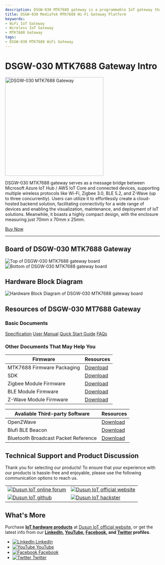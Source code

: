 ```yaml
---
description: DSGW-030 MTK7688 gateway is a programmable IoT gateway that allows developers to program on it. It also serves as a message bridge between Microsoft Azure IoT Hub / AWS IoT Core and connected devices, supporting multiple wireless protocols like Wi-Fi, Zigbee 3.0, BLE 5.2, and Z-Wave (up to three concurrently). 
title: DSGW-030 MediaTek MTK7688 Wi-Fi Gateway Platform  
keywords:
- WiFi IoT Gateway
- Wireless IoT Gateway
- MTK7688 Gateway
tags:
- DSGW-030 MTK7688 WiFi Gateway
---
```


# DSGW-030 MTK7688 Gateway Intro  
<div style={{ display: 'flex', justifyContent: 'center' }}>
  <img src="https://www.dusuniot.com/wp-content/uploads/2023/07/dsgw-030-front.png.webp" alt="DSGW-030 MTK7688 Gateway" width="320" height="320" style={{ marginBottom: '20px' }} />
</div>

DSGW-030 MTK7688 gateway serves as a message bridge between Microsoft Azure IoT Hub / AWS IoT Core and connected devices, supporting multiple wireless protocols like Wi-Fi, Zigbee 3.0, BLE 5.2, and Z-Wave (up to three concurrently). Users can utilize it to effortlessly create a cloud-hosted backend solution, facilitating connectivity for a wide range of devices and enabling the visualization, maintenance, and deployment of IoT solutions. Meanwhile, it boasts a highly compact design, with the enclosure measuring just 70mm x 70mm x 25mm.  

<div style={{ display: 'flex', justifyContent: 'center' }}>
  <a href="https://www.dusuniot.com/product/dsgw-030-ble-z-wave-zigbee-wi-fi-gateway-with-usb-dongle/" style={{ display: 'inline-block', backgroundColor: '#F6940B', color: '#ffffff', padding: '10px 20px', textDecoration: 'none', borderRadius: '4px' }}>Buy Now</a>
</div>

***
## Board of DSGW-030 MTK7688 Gateway
<div style={{ display: 'flex', justifyContent: 'center' }}>
  <img src="https://www.dusuniot.com/wp-content/uploads/2023/08/dsgw-030-hardware-front-option-1024x713.jpg" alt="Top of DSGW-030 MTK7688 gateway board" style={{ maxWidth: '50%', height: 'auto', marginRight: '10px' }} />
  <img src="https://www.dusuniot.com/wp-content/uploads/2023/08/dsgw-030-hardware-behind-new-1024x713.jpg" alt="Bottom of DSGW-030 MTK7688 gateway board" style={{ maxWidth: '50%', height: 'auto', marginLeft: '10px' }} />
</div>

## Hardware Block Diagram  
![Hardware Block Diagram of DSGW-030 MTK7688 gateway board](https://www.dusuniot.com/wp-content/uploads/2022/07/dsgw-030-Hardware-block-diagram.png) 

## Resources of DSGW-030 MT7688 Gateway
### Basic Documents  

<div class="custom-links">
  <a href="https://wiki.dusuniot.com/iot-gateway-hardware/dsgw-030-mtk7688-gateway/specification">Specification</a>
  <a href="https://wiki.dusuniot.com/iot-gateway-hardware/dsgw-030-mtk7688-gateway/user-manual">User Manual</a>
  <a href="https://wiki.dusuniot.com/iot-gateway-hardware/dsgw-030-mtk7688-gateway/quick-start-guide">Quick Start Guide</a>
  <a href="https://wiki.dusuniot.com/iot-gateway-hardware/dsgw-030-mtk7688-gateway/faqs">FAQs</a> 
</div>

### Other Documents That May Help You  

| Firmware | Resources |
|-----|-----|
| MTK7688 Firmware Packaging | [Download](https://drive.google.com/file/d/1J7Pl9wVi600WFled76Ld04G3Avq4KTAl/view) |
| SDK | [Download](https://drive.google.com/file/d/1zauO1z8IraQgokiZshrWMjNr3KAgzvWZ/view) |
| Zigbee Module Firmware | [Download](https://drive.google.com/file/d/1pgRD1HGzs7i4HddnRKersce7xTfSrBY_/view) |
| BLE Module Firmware | [Download](https://drive.google.com/file/d/1zMin7xmcUo4SV_qivZtZWKSDh2iUFrRu/view) |
| Z-Wave Module Firmware | [Download](https://drive.google.com/file/d/1pgRD1HGzs7i4HddnRKersce7xTfSrBY_/view) |

| Avaliable Third-party Software | Resources |
|-----|-----|
| OpenZWave | [Download](https://drive.google.com/file/d/1qD8t4uYPQ3-wVSHexO_gPP2ym0ecmEgU/view) |
| Blufi BLE Beacon | [Download](https://drive.google.com/file/d/1hsI4kKU-JlkuX17M8tJWvgcb-M8j_ECv/view) |
| Bluetooth Broadcast Packet Reference | [Download](https://drive.google.com/file/d/14kIdyTKeLQy53pQLIrAaljnpVmAFj5vK/view) |

## Technical Support and Product Discussion

Thank you for selecting our products! To ensure that your experience with our products is hassle-free and enjoyable, please use the following communication options to reach us.   

<table>
  <tr>
    <td>
      <a href="https://community.dusuniot.com/c/products/dsgw-030/39"><img src="https://www.dusuniot.com/wp-content/uploads/2023/10/dusun-iot-online-forum.png" alt="Dusun IoT online forum" style={{ maxWidth: '100%', height: 'auto' }}/></a>
    </td>
    <td>
      <a href="https://www.dusuniot.com/"><img src="https://www.dusuniot.com/wp-content/uploads/2023/10/dusun-iot-official-website.png" alt="Dusun IoT official website" style={{ maxWidth: '100%', height: 'auto' }}/></a>
    </td>
  </tr>
  <tr>
    <td>
      <a href="https://github.com/dusun001/wiki"><img src="https://www.dusuniot.com/wp-content/uploads/2023/10/dusun-iot-github.png" alt="Dusun IoT github" style={{ maxWidth: '100%', height: 'auto' }}/></a>
    </td>
    <td>
      <a href="https://www.hackster.io/dusun-iot/"><img src="https://www.dusuniot.com/wp-content/uploads/2023/10/dusun-iot-hackster.png" alt="Dusun IoT hackster" style={{ maxWidth: '100%', height: 'auto' }}/></a>
    </td>
  </tr>
</table>

## What's More
Purchase **[IoT hardware products](https://www.dusuniot.com/shop/)** at [Dusun IoT official website](https://www.dusuniot.com/), or get the latest info from our **[LinkedIn](https://www.linkedin.com/company/dusun-electron-ltd/), [YouTube](https://www.youtube.com/channel/UCyb4PpqVgvKgC9KpkByZaaQ), [Facebook](https://www.facebook.com/DUSUN-IoT-101398069457701), and [Twitter](https://twitter.com/Dusunelectron) profiles**. 

<ul class="social-media-list">
  <li class="social-media-list-item">
    <a href="https://www.linkedin.com/company/dusun-electron-ltd/">
      <img src="https://www.dusuniot.com/wp-content/uploads/2023/10/dusun-iot-linkedin.png" alt="LinkedIn"/>
      LinkedIn
    </a>
  </li>
  <li class="social-media-list-item">
    <a href="https://www.youtube.com/channel/UCyb4PpqVgvKgC9KpkByZaaQ">
      <img src="https://www.dusuniot.com/wp-content/uploads/2023/10/dusun-iot-youtube.png" alt="YouTube"/>
      YouTube
    </a>
  </li>
  <li class="social-media-list-item">
    <a href="https://www.facebook.com/DUSUN-IoT-101398069457701">
      <img src="https://www.dusuniot.com/wp-content/uploads/2023/10/dusun-iot-facebook.png" alt="Facebook"/>
      Facebook
    </a>
  </li>
  <li class="social-media-list-item">
    <a href="https://twitter.com/Dusunelectron">
      <img src="https://www.dusuniot.com/wp-content/uploads/2023/10/dusun-iot-twitter.png" alt="Twitter"/>
      Twitter
    </a>
  </li>
</ul>
